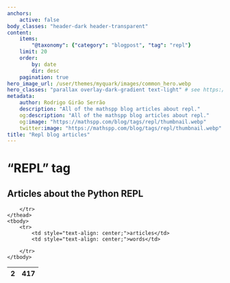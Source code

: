 ```yaml
---
anchors:
    active: false
body_classes: "header-dark header-transparent"
content:
    items:
        "@taxonomy": {"category": "blogpost", "tag": "repl"}
    limit: 20
    order:
        by: date
        dir: desc
    pagination: true
hero_image_url: /user/themes/myquark/images/common_hero.webp
hero_classes: "parallax overlay-dark-gradient text-light" # see https://demo.getgrav.org/blog-skeleton/blog/hero-classes
metadata:
    author: Rodrigo Girão Serrão
    description: "All of the mathspp blog articles about repl."
    og:description: "All of the mathspp blog articles about repl."
    og:image: "https://mathspp.com/blog/tags/repl/thumbnail.webp"
    twitter:image: "https://mathspp.com/blog/tags/repl/thumbnail.webp"
title: "Repl blog articles"
---
```


# “REPL” tag


## Articles about the Python REPL



<table class="stats-table">
    <thead>
        <tr>
            <th style="text-align: center;">2</th>
            <th style="text-align: center;">417</th>
            
        </tr>
    </thead>
    <tbody>
        <tr>
            <td style="text-align: center;">articles</td>
            <td style="text-align: center;">words</td>
            
        </tr>
    </tbody>
</table>